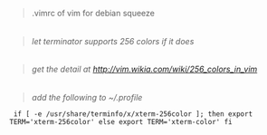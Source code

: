 >.vimrc of vim for debian squeeze
###### 
###### 
###### 
>_let terminator supports 256 colors if it does_
###### 
>_get the detail at <http://vim.wikia.com/wiki/256_colors_in_vim>_
###### 
>_add the following to ~/.profile_

` if [ -e /usr/share/terminfo/x/xterm-256color ]; then
		export TERM='xterm-256color'
 else
		export TERM='xterm-color'
 fi`
